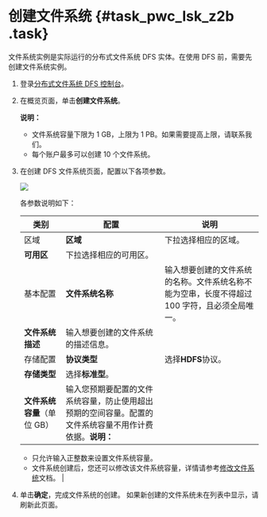 # 创建文件系统 {#task_pwc_lsk_z2b .task}

文件系统实例是实际运行的分布式文件系统 DFS 实体。在使用 DFS 前，需要先创建文件系统实例。

1.  登录[分布式文件系统 DFS 控制台](https://dfs.console.aliyun.com)。 
2.  在概览页面，单击**创建文件系统**。 

    **说明：** 

    -   文件系统容量下限为 1 GB，上限为 1 PB。如果需要提高上限，请联系我们。
    -   每个账户最多可以创建 10 个文件系统。
3.  在创建 DFS 文件系统页面，配置以下各项参数。 

    ![](http://static-aliyun-doc.oss-cn-hangzhou.aliyuncs.com/assets/img/19046/154347945433315_zh-CN.png)

    各参数说明如下：

    |类别|配置|说明|
    |--|--|--|
    |区域|**区域**|下拉选择相应的区域。|
    |**可用区**|下拉选择相应的可用区。|
    |基本配置|**文件系统名称**|输入想要创建的文件系统的名称。文件系统名称不能为空串，长度不得超过 100 字符，且必须全局唯一。|
    |**文件系统描述**|输入想要创建的文件系统的描述信息。|
    |存储配置|**协议类型**|选择**HDFS**协议。|
    |**存储类型**|选择**标准型**。|
    |**文件系统容量**（单位 GB）|输入您预期要配置的文件系统容量，防止使用超出预期的空间容量。配置的文件系统容量不用作计费依据。**说明：** 

    -   只允许输入正整数来设置文件系统容量。
    -   文件系统创建后，您还可以修改该文件系统容量，详情请参考[修改文件系统](../../../../cn.zh-CN/用户指南/文件系统/修改文件系统.md#ul_f1d_njx_wfb)文档。
|

4.   单击**确定**，完成文件系统的创建。 如果新创建的文件系统未在列表中显示，请刷新此页面。

